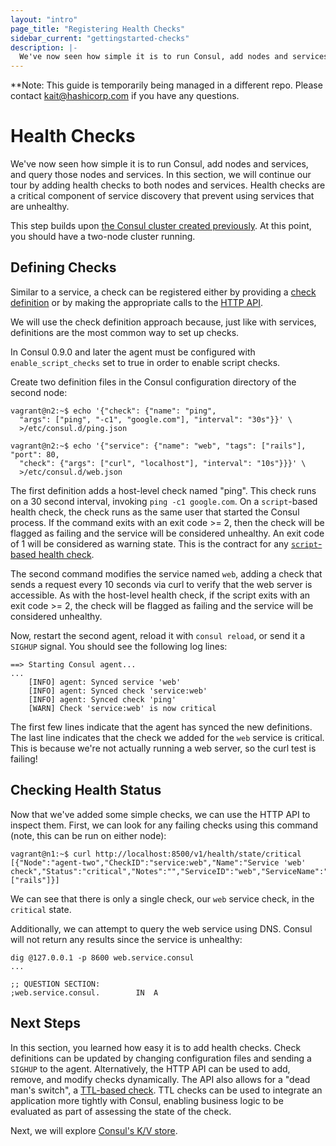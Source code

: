 ```yaml
---
layout: "intro"
page_title: "Registering Health Checks"
sidebar_current: "gettingstarted-checks"
description: |-
  We've now seen how simple it is to run Consul, add nodes and services, and query those nodes and services. In this step, we will continue our tour by adding health checks to both nodes and services. Health checks are a critical component of service discovery that prevent using services that are unhealthy.
---
```


**Note: This guide is temporarily being managed in a different repo. Please contact kait@hashicorp.com if you have any
 questions.

# Health Checks

We've now seen how simple it is to run Consul, add nodes and services, and
query those nodes and services. In this section, we will continue our tour
by adding health checks to both nodes and services. Health checks are a
critical component of service discovery that prevent using services that
are unhealthy.

This step builds upon [the Consul cluster created previously](join.html).
At this point, you should have a two-node cluster running.

## Defining Checks

Similar to a service, a check can be registered either by providing a
[check definition](/docs/agent/checks.html) or by making the
appropriate calls to the [HTTP API](/api/health.html).

We will use the check definition approach because, just like with
services, definitions are the most common way to set up checks.

In Consul 0.9.0 and later the agent must be configured with
`enable_script_checks` set to true in order to enable script checks.

Create two definition files in the Consul configuration directory of
the second node:

```text
vagrant@n2:~$ echo '{"check": {"name": "ping",
  "args": ["ping", "-c1", "google.com"], "interval": "30s"}}' \
  >/etc/consul.d/ping.json

vagrant@n2:~$ echo '{"service": {"name": "web", "tags": ["rails"], "port": 80,
  "check": {"args": ["curl", "localhost"], "interval": "10s"}}}' \
  >/etc/consul.d/web.json
```

The first definition adds a host-level check named "ping". This check runs
on a 30 second interval, invoking `ping -c1 google.com`. On a `script`-based
health check, the check runs as the same user that started the Consul process.
If the command exits with an exit code >= 2, then the check will be flagged as
failing and the service will be considered unhealthy. An exit code of 1 will
be considered as warning state. This is the contract for any
[`script`-based health check](/docs/agent/checks.html#check-scripts).

The second command modifies the service named `web`, adding a check that sends a
request every 10 seconds via curl to verify that the web server is accessible.
As with the host-level health check, if the script exits with an exit code >= 2,
the check will be flagged as failing and the service will be considered unhealthy.

Now, restart the second agent, reload it with `consul reload`, or send it a `SIGHUP` signal. You should see the
following log lines:

```text
==> Starting Consul agent...
...
    [INFO] agent: Synced service 'web'
    [INFO] agent: Synced check 'service:web'
    [INFO] agent: Synced check 'ping'
    [WARN] Check 'service:web' is now critical
```

The first few lines indicate that the agent has synced the new
definitions. The last line indicates that the check we added for
the `web` service is critical. This is because we're not actually running
a web server, so the curl test is failing!

## Checking Health Status

Now that we've added some simple checks, we can use the HTTP API to inspect
them. First, we can look for any failing checks using this command (note, this
can be run on either node):

```text
vagrant@n1:~$ curl http://localhost:8500/v1/health/state/critical
[{"Node":"agent-two","CheckID":"service:web","Name":"Service 'web' check","Status":"critical","Notes":"","ServiceID":"web","ServiceName":"web","ServiceTags":["rails"]}]
```

We can see that there is only a single check, our `web` service check, in the
`critical` state.

Additionally, we can attempt to query the web service using DNS. Consul
will not return any results since the service is unhealthy:

```text
dig @127.0.0.1 -p 8600 web.service.consul
...

;; QUESTION SECTION:
;web.service.consul.		IN	A
```

## Next Steps

In this section, you learned how easy it is to add health checks. Check definitions
can be updated by changing configuration files and sending a `SIGHUP` to the agent.
Alternatively, the HTTP API can be used to add, remove, and modify checks dynamically.
The API also allows for a "dead man's switch", a
[TTL-based check](/docs/agent/checks.html#TTL). TTL checks can be used to integrate an
application more tightly with Consul, enabling business logic to be evaluated as part
of assessing the state of the check.

Next, we will explore [Consul's K/V store](kv.html).
